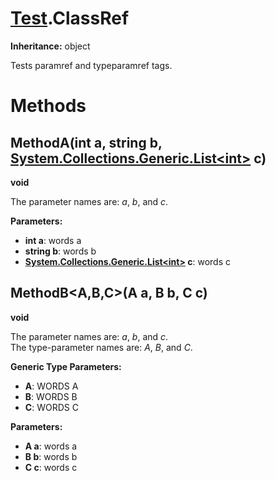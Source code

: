 # [Test](TableOfContents.Test.md).ClassRef

**Inheritance:** object  

Tests paramref and typeparamref tags.  

# Methods

## MethodA(int a, string b, [System.Collections.Generic.List&lt;int&gt;](https://docs.microsoft.com/en-us/dotnet/api/system.collections.generic.list-1) c)

**void**  

The parameter names are: _a_, _b_, and _c_.  

**Parameters:**  
* **int a**: words a  
* **string b**: words b  
* **[System.Collections.Generic.List&lt;int&gt;](https://docs.microsoft.com/en-us/dotnet/api/system.collections.generic.list-1) c**: words c  

## MethodB&lt;A,B,C&gt;(A a, B b, C c)

**void**  

The parameter names are: _a_, _b_, and _c_.  
The type-parameter names are: _A_, _B_, and _C_.  

**Generic Type Parameters:**  

* **A**: WORDS A  
* **B**: WORDS B  
* **C**: WORDS C  

**Parameters:**  
* **A a**: words a  
* **B b**: words b  
* **C c**: words c  

